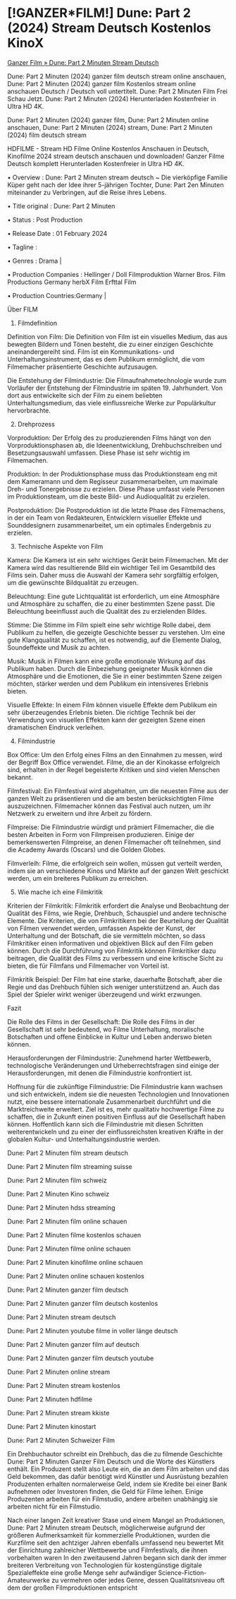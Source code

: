 # [!GANZER*FILM!] Dune: Part 2 (2024) Stream Deutsch Kostenlos KinoX
[Ganzer Film » Dune: Part 2 Minuten Stream Deutsch](https://moviefrit.pro/en/movie/693134/dune-part-two)



Dune: Part 2 Minuten (2024) ganzer film deutsch stream online anschauen, Dune: Part 2 Minuten (2024) ganzer film Kostenlos stream online anschauen Deutsch / Deutsch voll untertitelt. Dune: Part 2 Minuten Film Frei Schau Jetzt. Dune: Part 2 Minuten (2024) Herunterladen Kostenfreier in Ultra HD 4K.


Dune: Part 2 Minuten (2024) ganzer film, Dune: Part 2 Minuten online anschauen, Dune: Part 2 Minuten (2024) stream, Dune: Part 2 Minuten (2024) film deutsch stream



HDFILME - Stream HD Filme Online Kostenlos Anschauen in Deutsch, Kinofilme 2024 stream deutsch anschauen und downloaden! Ganzer Filme Deutsch komplett Herunterladen Kostenfreier in Ultra HD 4K.



• Overview : Dune: Part 2 Minuten stream deutsch ~ Die vierköpfige Familie Küper geht nach der Idee ihrer 5-jährigen Tochter, Dune: Part 2en Minuten miteinander zu Verbringen, auf die Reise ihres Lebens.


• Title original : Dune: Part 2 Minuten


• Status : Post Production


• Release Date : 01 February 2024


• Tagline :


• Genres : Drama |


• Production Companies : Hellinger / Doll Filmproduktion Warner Bros. Film Productions Germany herbX Film Erfttal Film


• Production Countries:Germany  |  



Über FILM

1. Filmdefinition

Definition von Film: Die Definition von Film ist ein visuelles Medium, das aus bewegten Bildern und Tönen besteht, die zu einer einzigen Geschichte aneinandergereiht sind. Film ist ein Kommunikations- und Unterhaltungsinstrument, das es dem Publikum ermöglicht, die vom Filmemacher präsentierte Geschichte aufzusaugen.


Die Entstehung der Filmindustrie: Die Filmaufnahmetechnologie wurde zum Vorläufer der Entstehung der Filmindustrie im späten 19. Jahrhundert. Von dort aus entwickelte sich der Film zu einem beliebten Unterhaltungsmedium, das viele einflussreiche Werke zur Populärkultur hervorbrachte.


2. Drehprozess

Vorproduktion: Der Erfolg des zu produzierenden Films hängt von den Vorproduktionsphasen ab, die Ideenentwicklung, Drehbuchschreiben und Besetzungsauswahl umfassen. Diese Phase ist sehr wichtig im Filmemachen.


Produktion: In der Produktionsphase muss das Produktionsteam eng mit dem Kameramann und dem Regisseur zusammenarbeiten, um maximale Dreh- und Tonergebnisse zu erzielen. Diese Phase umfasst viele Personen im Produktionsteam, um die beste Bild- und Audioqualität zu erzielen.


Postproduktion: Die Postproduktion ist die letzte Phase des Filmemachens, in der ein Team von Redakteuren, Entwicklern visueller Effekte und Sounddesignern zusammenarbeitet, um ein optimales Endergebnis zu erzielen.


3. Technische Aspekte von Film

Kamera: Die Kamera ist ein sehr wichtiges Gerät beim Filmemachen. Mit der Kamera wird das resultierende Bild ein wichtiger Teil im Gesamtbild des Films sein. Daher muss die Auswahl der Kamera sehr sorgfältig erfolgen, um die gewünschte Bildqualität zu erzeugen.


Beleuchtung: Eine gute Lichtqualität ist erforderlich, um eine Atmosphäre und Atmosphäre zu schaffen, die zu einer bestimmten Szene passt. Die Beleuchtung beeinflusst auch die Qualität des zu erzielenden Bildes.


Stimme: Die Stimme im Film spielt eine sehr wichtige Rolle dabei, dem Publikum zu helfen, die gezeigte Geschichte besser zu verstehen. Um eine gute Klangqualität zu schaffen, ist es notwendig, auf die Elemente Dialog, Soundeffekte und Musik zu achten.


Musik: Musik in Filmen kann eine große emotionale Wirkung auf das Publikum haben. Durch die Einbeziehung geeigneter Musik können die Atmosphäre und die Emotionen, die Sie in einer bestimmten Szene zeigen möchten, stärker werden und dem Publikum ein intensiveres Erlebnis bieten.


Visuelle Effekte: In einem Film können visuelle Effekte dem Publikum ein sehr überzeugendes Erlebnis bieten. Die richtige Technik bei der Verwendung von visuellen Effekten kann der gezeigten Szene einen dramatischen Eindruck verleihen.


4. Filmindustrie

Box Office: Um den Erfolg eines Films an den Einnahmen zu messen, wird der Begriff Box Office verwendet. Filme, die an der Kinokasse erfolgreich sind, erhalten in der Regel begeisterte Kritiken und sind vielen Menschen bekannt.


Filmfestival: Ein Filmfestival wird abgehalten, um die neuesten Filme aus der ganzen Welt zu präsentieren und die am besten berücksichtigten Filme auszuzeichnen. Filmemacher können das Festival auch nutzen, um ihr Netzwerk zu erweitern und ihre Arbeit zu fördern.


Filmpreise: Die Filmindustrie würdigt und prämiert Filmemacher, die die besten Arbeiten in Form von Filmpreisen produzieren. Einige der bemerkenswerten Filmpreise, an denen Filmemacher oft teilnehmen, sind die Academy Awards (Oscars) und die Golden Globes.


Filmverleih: Filme, die erfolgreich sein wollen, müssen gut verteilt werden, indem sie an verschiedene Kinos und Märkte auf der ganzen Welt geschickt werden, um ein breiteres Publikum zu erreichen.


5. Wie mache ich eine Filmkritik

Kriterien der Filmkritik: Filmkritik erfordert die Analyse und Beobachtung der Qualität des Films, wie Regie, Drehbuch, Schauspiel und andere technische Elemente. Die Kriterien, die von Filmkritikern bei der Beurteilung der Qualität von Filmen verwendet werden, umfassen Aspekte der Kunst, der Unterhaltung und der Botschaft, die sie vermitteln möchten, so dass Filmkritiker einen informativen und objektiven Blick auf den Film geben können. Durch die Durchführung von Filmkritik können Filmkritiker dazu beitragen, die Qualität des Films zu verbessern und eine kritische Sicht zu bieten, die für Filmfans und Filmemacher von Vorteil ist.


Filmkritik Beispiel: Der Film hat eine starke, dauerhafte Botschaft, aber die Regie und das Drehbuch fühlen sich weniger unterstützend an. Auch das Spiel der Spieler wirkt weniger überzeugend und wirkt erzwungen.


Fazit

Die Rolle des Films in der Gesellschaft: Die Rolle des Films in der Gesellschaft ist sehr bedeutend, wo Filme Unterhaltung, moralische Botschaften und offene Einblicke in Kultur und Leben anderswo bieten können.


Herausforderungen der Filmindustrie: Zunehmend harter Wettbewerb, technologische Veränderungen und Urheberrechtsfragen sind einige der Herausforderungen, mit denen die Filmindustrie konfrontiert ist.


Hoffnung für die zukünftige Filmindustrie: Die Filmindustrie kann wachsen und sich entwickeln, indem sie die neuesten Technologien und Innovationen nutzt, eine bessere internationale Zusammenarbeit durchführt und die Marktreichweite erweitert. Ziel ist es, mehr qualitativ hochwertige Filme zu schaffen, die in Zukunft einen positiven Einfluss auf die Gesellschaft haben können. Hoffentlich kann sich die Filmindustrie mit diesen Schritten weiterentwickeln und zu einer der einflussreichsten kreativen Kräfte in der globalen Kultur- und Unterhaltungsindustrie werden.


Dune: Part 2 Minuten film stream deutsch

Dune: Part 2 Minuten film streaming suisse

Dune: Part 2 Minuten film schweiz

Dune: Part 2 Minuten Kino schweiz

Dune: Part 2 Minuten hdss streaming

Dune: Part 2 Minuten film online schauen

Dune: Part 2 Minuten filme kostenlos schauen

Dune: Part 2 Minuten filme online schauen

Dune: Part 2 Minuten kinofilme online schauen

Dune: Part 2 Minuten online schauen kostenlos

Dune: Part 2 Minuten ganzer film deutsch

Dune: Part 2 Minuten ganzer film deutsch kostenlos

Dune: Part 2 Minuten stream deutsch

Dune: Part 2 Minuten youtube filme in voller länge deutsch

Dune: Part 2 Minuten ganzer film auf deutsch

Dune: Part 2 Minuten ganzer film deutsch youtube

Dune: Part 2 Minuten online stream

Dune: Part 2 Minuten stream kostenlos

Dune: Part 2 Minuten hdfilme

Dune: Part 2 Minuten stream kkiste

Dune: Part 2 Minuten kinostart

Dune: Part 2 Minuten Schweizer Film


Ein Drehbuchautor schreibt ein Drehbuch, das die zu filmende Geschichte Dune: Part 2 Minuten Ganzer Film Deutsch und die Worte des Künstlers enthält. Ein Produzent stellt also Leute ein, die an dem Film arbeiten und das Geld bekommen, das dafür benötigt wird Künstler und Ausrüstung bezahlen Produzenten erhalten normalerweise Geld, indem sie Kredite bei einer Bank aufnehmen oder Investoren finden, die Geld für Filme leihen. Einige Produzenten arbeiten für ein Filmstudio, andere arbeiten unabhängig sie arbeiten nicht für ein Filmstudio.


Nach einer langen Zeit kreativer Stase und einem Mangel an Produktionen, Dune: Part 2 Minuten stream Deutsch, möglicherweise aufgrund der größeren Aufmerksamkeit für kommerzielle Produktionen, wurden die Kurzfilme seit den achtziger Jahren ebenfalls umfassend neu bewertet Mit der Einrichtung zahlreicher Wettbewerbe und Filmfestivals, die ihnen vorbehalten waren In den zweitausend Jahren begann sich dank der immer breiteren Verbreitung von Technologien für kostengünstige digitale Spezialeffekte eine große Menge sehr aufwändiger Science-Fiction-Amateurwerke zu vermehren oder jedes Genre, dessen Qualitätsniveau oft dem der großen Filmproduktionen entspricht
